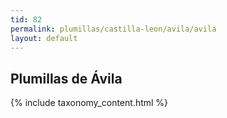```yaml
---
tid: 82
permalink: plumillas/castilla-leon/avila/avila
layout: default
---
```

## Plumillas de Ávila
{% include taxonomy_content.html %}
  
